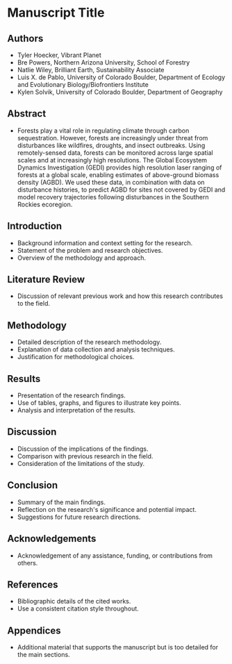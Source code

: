 # Manuscript Title

## Authors

- Tyler Hoecker, Vibrant Planet
- Bre Powers, Northern Arizona University, School of Forestry
- Natlie Wiley, Brilliant Earth, Sustainability Associate
- Luis X. de Pablo, University of Colorado Boulder, Department of Ecology and Evolutionary Biology/Biofrontiers Institute
- Kylen Solvik, University of Colorado Boulder, Department of Geography

## Abstract

- Forests play a vital role in regulating climate through carbon sequestration. However, forests are increasingly under threat from disturbances like wildfires, droughts, and insect outbreaks. Using remotely-sensed data, forests can be monitored across large spatial scales and at increasingly high resolutions. The Global Ecosystem Dynamics Investigation (GEDI) provides high resolution laser ranging of forests at a global scale, enabling estimates of above-ground biomass density (AGBD). We used these data, in combination with data on disturbance histories, to predict AGBD for sites not covered by GEDI and model recovery trajectories following disturbances in the Southern Rockies ecoregion.

## Introduction

- Background information and context setting for the research.
- Statement of the problem and research objectives.
- Overview of the methodology and approach.

## Literature Review

- Discussion of relevant previous work and how this research contributes to the field.

## Methodology

- Detailed description of the research methodology.
- Explanation of data collection and analysis techniques.
- Justification for methodological choices.

## Results

- Presentation of the research findings.
- Use of tables, graphs, and figures to illustrate key points.
- Analysis and interpretation of the results.

## Discussion

- Discussion of the implications of the findings.
- Comparison with previous research in the field.
- Consideration of the limitations of the study.

## Conclusion

- Summary of the main findings.
- Reflection on the research's significance and potential impact.
- Suggestions for future research directions.

## Acknowledgements

- Acknowledgement of any assistance, funding, or contributions from others.

## References

- Bibliographic details of the cited works.
- Use a consistent citation style throughout.

## Appendices

- Additional material that supports the manuscript but is too detailed for the main sections.
